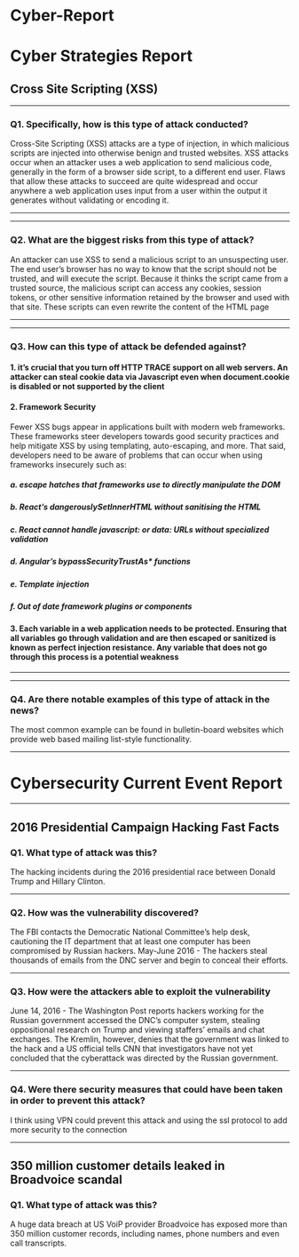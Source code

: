 # Cyber-Report
# Cyber Strategies Report


   ## Cross Site Scripting (XSS)



***
### Q1. Specifically, how is this type of attack conducted?

Cross-Site Scripting (XSS) attacks are a type of injection, in which malicious scripts are injected into otherwise benign and trusted websites. XSS attacks occur when an attacker uses a web application to send malicious code, generally in the form of a browser side script, to a different end user. Flaws that allow these attacks to succeed are quite widespread and occur anywhere a web application uses input from a user within the output it generates without validating or encoding it.

***

***
### Q2. What are the biggest risks from this type of attack?

An attacker can use XSS to send a malicious script to an unsuspecting user. The end user’s browser has no way to know that the script should not be trusted, and will execute the script. Because it thinks the script came from a trusted source, the malicious script can access any cookies, session tokens, or other sensitive information retained by the browser and used with that site. These scripts can even rewrite the content of the HTML page
***
***
### Q3. How can this type of attack be defended against?
#### 1. it’s crucial that you turn off HTTP TRACE support on all web servers. An attacker can steal cookie data via Javascript even when document.cookie is disabled or not supported by the client

#### 2. Framework Security
Fewer XSS bugs appear in applications built with modern web frameworks. These frameworks steer developers towards good security practices and help mitigate XSS by using templating, auto-escaping, and more. That said, developers need to be aware of problems that can occur when using frameworks insecurely such as:

##### a. escape hatches that frameworks use to directly manipulate the DOM

##### b. React’s dangerouslySetInnerHTML without sanitising the HTML

##### c. React cannot handle javascript: or data: URLs without specialized validation

##### d. Angular’s bypassSecurityTrustAs* functions

##### e. Template injection

##### f. Out of date framework plugins or components

#### 3. Each variable in a web application needs to be protected. Ensuring that all variables go through validation and are then escaped or sanitized is known as perfect injection resistance. Any variable that does not go through this process is a potential weakness


***

***
### Q4. Are there notable examples of this type of attack in the news?

The most common example can be found in bulletin-board websites which provide web based mailing list-style functionality.

***
# Cybersecurity Current Event Report
***
## 2016 Presidential Campaign Hacking Fast Facts
### Q1. What type of attack was this?

The hacking incidents during the 2016 presidential race between Donald Trump and Hillary Clinton. 

*** 
 ### Q2. How was the vulnerability discovered?
The FBI contacts the Democratic National Committee’s help desk, cautioning the IT department that at least one computer has been compromised by Russian hackers. May-June 2016 - The hackers steal thousands of emails from the DNC server and begin to conceal their efforts. 

*** 

### Q3. How were the attackers able to exploit the vulnerability
June 14, 2016 - The Washington Post reports hackers working for the Russian government accessed the DNC’s computer system, stealing oppositional research on Trump and viewing staffers’ emails and chat exchanges. The Kremlin, however, denies that the government was linked to the hack and a US official tells CNN that investigators have not yet concluded that the cyberattack was directed by the Russian government.
***

### Q4. Were there security measures that could have been taken in order to prevent this attack?
I think using VPN could prevent this attack and using the ssl protocol to add more security to the connection

***
## 350 million customer details leaked in Broadvoice scandal
### Q1. What type of attack was this?
A huge data breach at US VoiP provider Broadvoice has exposed more than 350 million customer records, including names, phone numbers and even call transcripts. 
